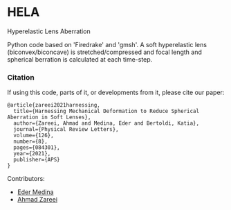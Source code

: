 # HELA
Hyperelastic Lens Aberration



Python code based on 'Firedrake' and 'gmsh'. A soft hyperelastic lens (biconvex/biconcave) is stretched/compressed and focal length and spherical berration is calculated at each time-step.



### Citation

If using this code, parts of it, or developments from it, please cite our paper:

```
@article{zareei2021harnessing,
  title={Harnessing Mechanical Deformation to Reduce Spherical Aberration in Soft Lenses},
  author={Zareei, Ahmad and Medina, Eder and Bertoldi, Katia},
  journal={Physical Review Letters},
  volume={126},
  number={8},
  pages={084301},
  year={2021},
  publisher={APS}
}
```





Contributors:
- <a href = "https://github.com/medinaeder">Eder Medina</a> 
- <a href="https://github.com/azareei">Ahmad Zareei</a> 
